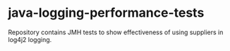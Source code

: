# java-logging-performance-tests
Repository contains JMH tests to show effectiveness of using suppliers in log4j2 logging.
